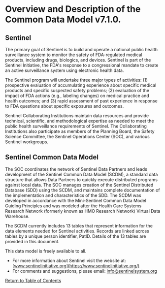 # Overview and Description of the Common Data Model v7.1.0.

## Sentinel

The primary goal of Sentinel is to build and operate a national public health surveillance system to monitor the safety of FDA-regulated medical products, including drugs, biologics, and devices. Sentinel is part of the Sentinel Initiative, the FDA's response to a congressional mandate to create an active surveillance system using electronic health data.

The Sentinel program will undertake three major types of activities: (1) prospective evaluation of accumulating experience about specific medical products and specific suspected safety problems; (2) evaluation of the impact of FDA actions (e.g., labeling changes) on medical practice and health outcomes; and (3) rapid assessment of past experience in response to FDA questions about specific exposures and outcomes.

Sentinel Collaborating Institutions maintain data resources and provide technical, scientific, and methodological expertise as needed to meet the public health surveillance requirements of Sentinel. The Collaborating Institutions also participate as members of the Planning Board, the Safety Science Committee, the Sentinel Operations Center (SOC), and various Sentinel workgroups.

## Sentinel Common Data Model

The SOC coordinates the network of Sentinel Data Partners and leads development of the Sentinel Common Data Model (SCDM), a standard data structure that allows Data Partners to quickly execute distributed programs against local data. The SOC manages creation of the Sentinel Distributed Database (SDD) using the SCDM, and maintains complete documentation of the implementation and characteristics of the SDD. The SCDM was developed in accordance with the Mini-Sentinel Common Data Model Guiding Principles and was modeled after the Health Care Systems Research Network (formerly known as HMO Research Network) Virtual Data Warehouse.

The SCDM currently includes 13 tables that represent information for the data elements needed for Sentinel activities. Records are linked across tables by a unique person identifier, PatID. Details of the 13 tables are provided in this document.

This data model is freely available to all.

* For more information about Sentinel visit the website at: [www.sentinelinitiative.org](https://www.sentinelinitiative.org/)
* For comments and suggestions, please email: [info@sentinelsystem.org](info@sentinelsystem.org)

[Return to Table of Contents](atoc_scdm.md)
